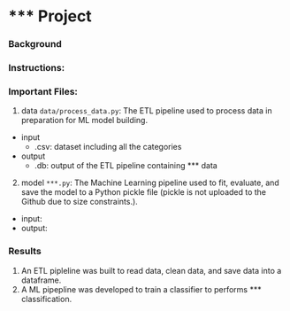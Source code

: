 

# *** Project

### Background


### Instructions:

### Important Files:
1. data
`data/process_data.py`: The ETL pipeline used to process data in preparation for ML model building.

- input
    - .csv: dataset including all the categories
- output
    - .db: output of the ETL pipeline containing *** data

2. model
`***.py`: The Machine Learning pipeline used to fit, evaluate, and save the model to a Python pickle file (pickle is not uploaded to the Github due to size constraints.).

- input:
- output:

### Results
1. An ETL pipleline was built to read data, clean data, and save data into a dataframe.
2. A ML pipepline was developed to train a classifier to performs *** classification.
